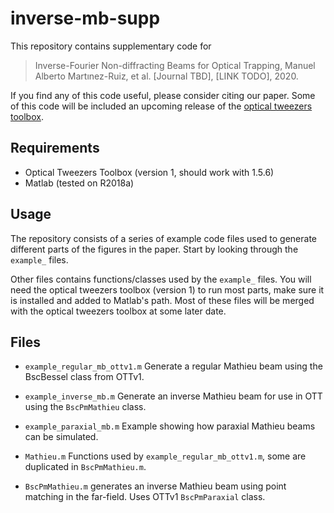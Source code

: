 
inverse-mb-supp
===============

This repository contains supplementary code for

>  Inverse-Fourier Non-diffracting Beams for Optical Trapping,
>  Manuel Alberto Martınez-Ruiz, et al. [Journal TBD], [LINK TODO], 2020.

If you find any of this code useful, please consider citing our paper.
Some of this code will be included an upcoming release of the
[optical tweezers toolbox](https://github.com/ilent2/ott).

Requirements
------------

  * Optical Tweezers Toolbox (version 1, should work with 1.5.6)
  * Matlab (tested on R2018a)

Usage
-----

The repository consists of a series of example code files used
to generate different parts of the figures in the paper.
Start by looking through the `example_` files.

Other files contains functions/classes used by the `example_` files.
You will need the optical tweezers toolbox (version 1) to run most
parts, make sure it is installed and added to Matlab's path.
Most of these files will be merged with the optical tweezers toolbox
at some later date.

Files
-----

  * `example_regular_mb_ottv1.m` Generate a regular Mathieu beam
    using the BscBessel class from OTTv1.

  * `example_inverse_mb.m` Generate an inverse Mathieu beam for use
    in OTT using the `BscPmMathieu` class.

  * `example_paraxial_mb.m` Example showing how paraxial Mathieu beams
    can be simulated.

  * `Mathieu.m` Functions used by `example_regular_mb_ottv1.m`, some
    are duplicated in `BscPmMathieu.m`.

  * `BscPmMathieu.m` generates an inverse Mathieu beam using point
    matching in the far-field.  Uses OTTv1 `BscPmParaxial` class.

